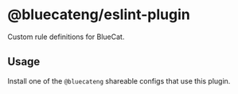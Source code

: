 # @bluecateng/eslint-plugin

Custom rule definitions for BlueCat.

## Usage

Install one of the `@bluecateng` shareable configs that use this plugin.
